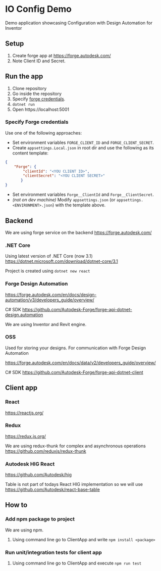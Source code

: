 # IO Config Demo
Demo application showcasing Configuration with Design Automation for Inventor

## Setup
1. Create forge app at https://forge.autodesk.com/
1. Note Client ID and Secret.

## Run the app

1. Clone repository
1. Go inside the repository
1. Specify [forge credentials](#specify-forge-credentials).
1. `dotnet run`
1. Open https://localhost:5001

### Specify Forge credentials
Use one of the following approaches:
* Set environment variables `FORGE_CLIENT_ID` and `FORGE_CLIENT_SECRET`.
* Create `appsettings.Local.json` in root dir and use the following as its content template:
```json
{
    "Forge": {
        "clientId": "<YOU CLIENT ID>",
        "clientSecret": "<YOU CLIENT SECRET>"
       }
}
```
* Set environment variables `Forge__ClientId` and `Forge__ClientSecret`.
* _(not on dev machine)_ Modify `appsettings.json` (or `appsettings.<ENVIRONMENT>.json`) with the template above.

## Backend
We are using forge service on the backend https://forge.autodesk.com/

### .NET Core
Using latest version of .NET Core (now 3.1) https://dotnet.microsoft.com/download/dotnet-core/3.1

Project is created using `dotnet new react`

### Forge Design Automation
https://forge.autodesk.com/en/docs/design-automation/v3/developers_guide/overview/

C# SDK https://github.com/Autodesk-Forge/forge-api-dotnet-design.automation

We are using Inventor and Revit engine. 

### OSS
Used for storing your designs. For communication with Forge Design Automation

https://forge.autodesk.com/en/docs/data/v2/developers_guide/overview/

C# SDK https://github.com/Autodesk-Forge/forge-api-dotnet-client

## Client app

### React
https://reactjs.org/

### Redux
https://redux.js.org/

We are using redux-thunk for complex and asynchronous operations https://github.com/reduxjs/redux-thunk

### Autodesk HIG React

https://github.com/Autodesk/hig

Table is not part of todays React HIG implementation so we will use https://github.com/Autodesk/react-base-table

## How to

### Add npm package to project

We are using npm.

1. Using command line go to ClientApp and write `npm install <package>`

### Run unit/integration tests for client app

1. Using command line go to ClientApp and execute `npm run test`
